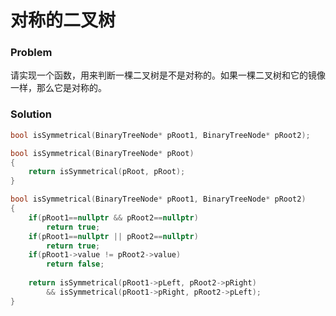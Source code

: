 # 对称的二叉树

### Problem

请实现一个函数，用来判断一棵二叉树是不是对称的。如果一棵二叉树和它的镜像一样，那么它是对称的。

### Solution

```c++
bool isSymmetrical(BinaryTreeNode* pRoot1, BinaryTreeNode* pRoot2);

bool isSymmetrical(BinaryTreeNode* pRoot)
{
    return isSymmetrical(pRoot, pRoot);
}

bool isSymmetrical(BinaryTreeNode* pRoot1, BinaryTreeNode* pRoot2)
{
    if(pRoot1==nullptr && pRoot2==nullptr)
        return true;
    if(pRoot1==nullptr || pRoot2==nullptr)
        return true;
    if(pRoot1->value != pRoot2->value)
        return false;
    
    return isSymmetrical(pRoot1->pLeft, pRoot2->pRight) 
        && isSymmetrical(pRoot1->pRight, pRoot2->pLeft);
}
```



